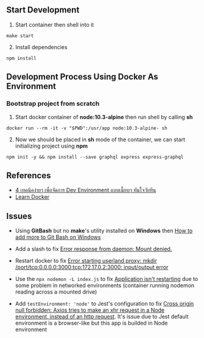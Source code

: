 ## **Start Development**

1. Start container then shell into it
```
make start
```

2. Install dependencies
```
npm install
```



## **Development Process Using Docker As Environment**
### Bootstrap project from scratch

1. Start docker container of **node:10.3-alpine** then run shell by calling **sh**
```
docker run --rm -it -v "$PWD":/usr/app node:10.3-alpine- sh
```

2. Now we should be placed in **sh** mode of the container, we can start initializing project using **npm**
```
npm init -y && npm install --save graphql express express-graphql
```



## **References**
- [4 เทคนิคง่ายๆ เพื่อจัดการ Dev Environment แบบเนี๊ยบๆ ทันใจวัยทีน](https://medium.com/@phoomparin/4-%E0%B9%80%E0%B8%97%E0%B8%84%E0%B8%99%E0%B8%B4%E0%B8%84%E0%B8%87%E0%B9%88%E0%B8%B2%E0%B8%A2%E0%B9%86-%E0%B9%80%E0%B8%9E%E0%B8%B7%E0%B9%88%E0%B8%AD%E0%B8%88%E0%B8%B1%E0%B8%94%E0%B8%81%E0%B8%B2%E0%B8%A3-dev-environment-%E0%B9%81%E0%B8%9A%E0%B8%9A%E0%B9%80%E0%B8%99%E0%B8%B5%E0%B9%8A%E0%B8%A2%E0%B8%9A%E0%B9%86-%E0%B8%97%E0%B8%B1%E0%B8%99%E0%B9%83%E0%B8%88%E0%B8%A7%E0%B8%B1%E0%B8%A2%E0%B8%97%E0%B8%B5%E0%B8%99-%EF%B8%8F-bf06f5a58a6e)
- [Learn Docker](https://www.youtube.com/watch?v=RyxXe5mbzlU&list=PLbG4OyfwIxjEe5Y3hQCiQjYnSgRH051iJ)



## **Issues**
- Using **GitBash** but no **make**'s utility installed on **Windows** then [How to add more to Git Bash on Windows](https://gist.github.com/evanwill/0207876c3243bbb6863e65ec5dc3f058)
- Add a slash to fix [Error response from daemon: Mount denied.](https://github.com/dduportal-dockerfiles/docker-compose/issues/1)

- Restart docker to fix [Error starting userland proxy: mkdir /port/tcp:0.0.0.0:3000:tcp:172.17.0.2:3000: input/output error](https://github.com/docker/for-win/issues/573)

- Use the ```npx nodemon -L index.js``` to fix [Application isn't restarting](https://github.com/remy/nodemon#application-isnt-restarting) due to some problem in networked environments (container running nodemon reading across a mounted drive)

- Add ```testEnvironment: 'node'``` to Jest's configuration to fix [Cross origin null forbidden: Axios tries to make an xhr request in a Node environment, instead of an http request](https://github.com/axios/axios/issues/1418). It's issue due to Jest default environment is a browser-like but this app is builded in Node environment